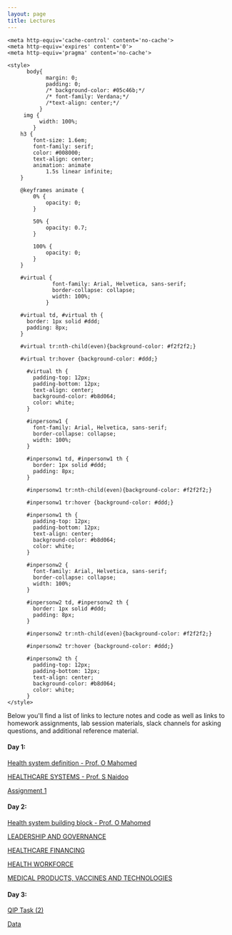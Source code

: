 ```yaml
---
layout: page
title: Lectures
---
```

<html lang="en">
    
<head>
    <meta charset="UTF-8">
     <meta name="viewport" content="width=device-width, initial-scale=1.0"> 

    <meta http-equiv='cache-control' content='no-cache'> 
    <meta http-equiv='expires' content='0'> 
    <meta http-equiv='pragma' content='no-cache'>
  
    <style>
          body{
                margin: 0;
                padding: 0;
                /* background-color: #05c46b;*/
                /* font-family: Verdana;*/
                /*text-align: center;*/
              }
         img {
              width: 100%;
            }
        h3 {
            font-size: 1.6em;
            font-family: serif;
            color: #008000;
            text-align: center;
            animation: animate 
                1.5s linear infinite;
        }
  
        @keyframes animate {
            0% {
                opacity: 0;
            }
  
            50% {
                opacity: 0.7;
            }
  
            100% {
                opacity: 0;
            }
        }
      
        #virtual {
                  font-family: Arial, Helvetica, sans-serif;
                  border-collapse: collapse;
                  width: 100%;
                }

        #virtual td, #virtual th {
          border: 1px solid #ddd;
          padding: 8px;
        }

        #virtual tr:nth-child(even){background-color: #f2f2f2;}

        #virtual tr:hover {background-color: #ddd;}

          #virtual th {
            padding-top: 12px;
            padding-bottom: 12px;
            text-align: center;
            background-color: #b8d064;
            color: white;
          }

          #inpersonw1 {
            font-family: Arial, Helvetica, sans-serif;
            border-collapse: collapse;
            width: 100%;
          }

          #inpersonw1 td, #inpersonw1 th {
            border: 1px solid #ddd;
            padding: 8px;
          }

          #inpersonw1 tr:nth-child(even){background-color: #f2f2f2;}

          #inpersonw1 tr:hover {background-color: #ddd;}

          #inpersonw1 th {
            padding-top: 12px;
            padding-bottom: 12px;
            text-align: center;
            background-color: #b8d064;
            color: white;
          }

          #inpersonw2 {
            font-family: Arial, Helvetica, sans-serif;
            border-collapse: collapse;
            width: 100%;
          }

          #inpersonw2 td, #inpersonw2 th {
            border: 1px solid #ddd;
            padding: 8px;
          }

          #inpersonw2 tr:nth-child(even){background-color: #f2f2f2;}

          #inpersonw2 tr:hover {background-color: #ddd;}

          #inpersonw2 th {
            padding-top: 12px;
            padding-bottom: 12px;
            text-align: center;
            background-color: #b8d064;
            color: white;
          }
    </style>
</head>
  
<body>

Below you'll find a list of links to lecture notes and code as well as links to homework assignments, lab session materials, slack channels for asking questions, and additional reference material.





<h4> Day 1:</h4>

<a href="https://hscourseukzn.github.io/PDFLectures/Health system definition - lecture 1.pdf" download> Health system definition - Prof. O Mahomed </a> <br>

<a href="https://hscourseukzn.github.io/PDFLectures/HEALTHCARE_SYSTEMS.pdf" download> HEALTHCARE SYSTEMS - Prof. S Naidoo </a> <br>

<a href="https://hscourseukzn.github.io/PDFLectures/Assignment1_Data_science_workshop.docx" download> Assignment 1 </a> <be>


<h4> Day 2:</h4>

<a href="https://hscourseukzn.github.io/PDFLectures/Health system building block session 1.pdf" download> Health system building block - Prof. O Mahomed </a> <br>

<a href="https://hscourseukzn.github.io/PDFLectures/presentation 3.pdf" download> LEADERSHIP AND GOVERNANCE </a> <br>

<a href="https://hscourseukzn.github.io/PDFLectures/Presentation Finance.pdf" download> HEALTHCARE FINANCING </a> <be>

<a href="https://hscourseukzn.github.io/PDFLectures/human resources for health.pdf" download> HEALTH WORKFORCE </a> <br>

<a href="https://hscourseukzn.github.io/PDFLectures/medicnes vaccines and technology.pdf" download> MEDICAL PRODUCTS, VACCINES AND TECHNOLOGIES </a> <br>

<h4> Day 3:</h4>

<a href="https://hscourseukzn.github.io/PDFLectures/QIP Task (2).docx" download> QIP Task (2) </a> <br>

<a href="https://hscourseukzn.github.io/PDFLectures/Data.xls" download> Data </a> <br>






</body>
</html>



